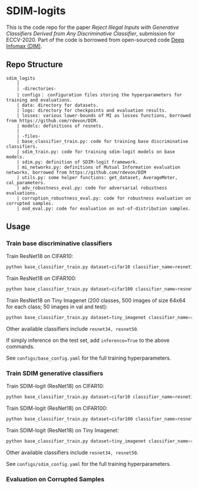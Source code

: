 # SDIM-logits

This is the code repo for the paper *Reject Illegal Inputs with Generative Classifiers Derived from Any Discriminative Classifier*, submission for ECCV-2020. Part of the code is borrowed from open-sourced code [Deep Infomax (DIM)](https://github.com/rdevon/DIM).

## Repo Structure
```
sdim_logits
    |
    | -directories-
    | configs： configuration files storing the hyperparameters for training and evaluations.
    | data: directory for datasets.
    | logs: directory for checkpoints and evaluation results.
    | losses: various lower-bounds of MI as losses functions, borrowed from https://github.com/rdevon/DIM.
    | models: definitions of resnets.
    |
    | -files-
    | base_classifier_train.py: code for training base discriminative classifiers.
    | sdim_train.py: code for training sdim-logit models on base models.
    | sdim.py: definition of SDIM-logit framework.
    | mi_networks.py: definitions of Mutual Information evaluation networks, borrowed from https://github.com/rdevon/DIM
    | utils.py: some helper functions: get_dataset, AverageMeter, cal_parameters.
    | adv_robustness_eval.py: code for adversarial robustness evaluations.
    | corruption_robustness_eval.py: code for robustness evaluation on corrupted samples.
    | ood_eval.py: code for evaluation on out-of-distribution samples. 

```
## Usage

### Train base discriminative classifiers

Train ResNet18 on CIFAR10:

```python
python base_classifier_train.py dataset=cifar10 classifier_name=resnet18
```

Train ResNet18 on CIFAR100:

```python
python base_classifier_train.py dataset=cifar100 classifier_name=resnet18
```

Train ResNet18 on Tiny Imagenet (200 classes, 500 images of size 64x64 for each class; 50 images in val and test):
```python
python base_classifier_train.py dataset=tiny_imagenet classifier_name=resnet18
```
Other available classifiers include ``resnet34, resnet50``. 

If simply inference on the test set, add ``inference=True`` to the above commands.

See ``configs/base_config.yaml`` for the full training hyperparameters. 

### Train SDIM generative classifiers

Train SDIM-logit (ResNet18) on CIFAR10:

```python
python base_classifier_train.py dataset=cifar10 classifier_name=resnet18
```

Train SDIM-logit (ResNet18) on CIFAR100:

```python
python base_classifier_train.py dataset=cifar100 classifier_name=resnet18
```

Train SDIM-logit (ResNet18) on Tiny Imagenet:
```python
python base_classifier_train.py dataset=tiny_imagenet classifier_name=resnet18
```
Other available classifiers include ``resnet34, resnet50``. 

See ``configs/sdim_config.yaml`` for the full training hyperparameters. 

### Evaluation on Corrupted Samples
